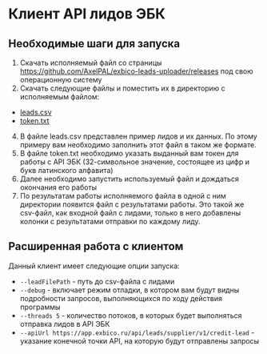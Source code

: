 # Клиент API лидов ЭБК
## Необходимые шаги для запуска

1. Скачать исполняемый файл со страницы https://github.com/AxelPAL/exbico-leads-uploader/releases под свою операционную систему
2. Скачать следующие файлы и поместить их в директорию с исполняемым файлом:
- [leads.csv](https://raw.githubusercontent.com/AxelPAL/exbico-leads-uploader/main/leads.csv)
- [token.txt](https://raw.githubusercontent.com/AxelPAL/exbico-leads-uploader/main/token.txt)
4. В файле leads.csv представлен пример лидов и их данных. По этому примеру вам необходимо заполнить этот файл в таком же формате.
5. В файле token.txt необходимо указать выданный вам токен для работы с API ЭБК (32-символьное значение, состоящее из цифр и букв латинского алфавита)
6. Далее необходимо запустить используемый файл и дождаться окончания его работы
7. По результатам работы исполняемого файла в одной с ним директории появится файл с результатами работы. Это такой же csv-файл, как входной файл с лидами, только в него добавлены колонки с результатами отправки по каждому лиду.

## Расширенная работа с клиентом

Данный клиент имеет следующие опции запуска:

- `--leadFilePath` - путь до csv-файла с лидами
- `--debug` - включает режим отладки, в котором вам будут видны подробности запросов, выполняющихся по ходу действия программы
- `--threads 5` - количество потоков, в которых будет выполняться отправка лидов в API ЭБК
- `--apiUrl https://app.exbico.ru/api/leads/supplier/v1/credit-lead` - указание конечной точки API, на которую будут отправлены запросы
